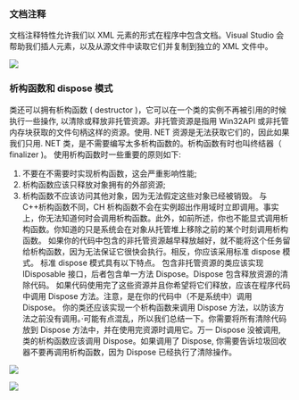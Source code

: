 ### 文档注释

文档注释特性允许我们以 XML 元素的形式在程序中包含文档。Visual Studio 会帮助我们插人元素，以及从源文件中读取它们并复制到独立的 XML 文件中。

![](https://cdn.staticaly.com/gh/abottleofmilk/CDN@master/img/20221111094907.png)
### 析构函数和 dispose 模式

类还可以拥有析构函数 ( destructor )，它可以在一个类的实例不再被引用的时候执行一些操作, 以清除或释放非托管资源。非托管资源是指用 Win32API 或非托管内存块获取的文件句柄这样的资源。使用. NET 资源是无法获取它们的，因此如果我们只用. NET 类，是不需要编写太多析构函数的。析构函数有时也叫终结器（ finalizer )。
使用析构函数时一些重要的原则如下:

1. 不要在不需要时实现析构函数，这会严重影响性能;
2. 析构函数应该只释放对象拥有的外部资源;
3. 析构函数不应该访问其他对象，因为无法假定这些对象已经被销毁。
   与 C++析构函数不同，CH 析构函数不会在实例超出作用域时立即调用。事实上，你无法知道何时会调用析构函数。此外，如前所述，你也不能显式调用析构函数。你知道的只是系统会在对象从托管堆上移除之前的某个时刻调用析构函数。
   如果你的代码中包含的非托管资源越早释放越好，就不能将这个任务留给析构函数，因为无法保证它很快会执行。相反，你应该采用标准 dispose 模式。
   标准 dispose 模式具有以下特点。
   包含非托管资源的类应该实现 IDisposable 接口，后者包含单一方法 Dispose。Dispose 包含释放资源的清除代码。
   如果代码使用完了这些资源并且你希望将它们释放，应该在程序代码中调用 Dispose 方法。注意，是在你的代码中（不是系统中）调用 Dispose。
   你的类还应该实现一个析构函数来调用 Dispose 方法，以防该方法之前没有调用。·可能有点混乱，所以我们总结一下。你需要将所有清除代码放到 Dispose 方法中，并在使用完资源时调用它。万一 Dispose 没被调用, 类的析构函数应该调用 Dispose。如果调用了 Dispose, 你需要告诉垃圾回收器不要再调用析构函数，因为 Dispose 已经执行了清除操作。

![](https://cdn.staticaly.com/gh/abottleofmilk/CDN@master/img/20221111100551.png)


![](https://cdn.staticaly.com/gh/abottleofmilk/CDN@master/img/20221111100438.png)